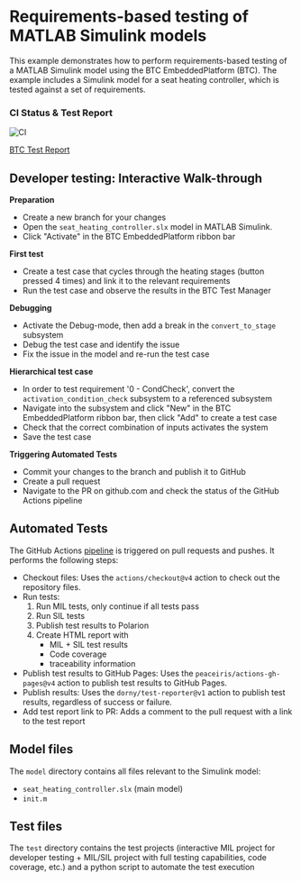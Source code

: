 # Requirements-based testing of MATLAB Simulink models
This example demonstrates how to perform requirements-based testing of a MATLAB Simulink model using the BTC EmbeddedPlatform (BTC). The example includes a Simulink model for a seat heating controller, which is tested against a set of requirements.

### CI Status & Test Report
![CI](https://github.com/btc-embedded/requirements-based-testing/actions/workflows/pipeline.yml/badge.svg)

[BTC Test Report](https://btc-embedded.github.io/requirements-based-testing/report.html)

## Developer testing: Interactive Walk-through
**Preparation**
- Create a new branch for your changes
- Open the `seat_heating_controller.slx` model in MATLAB Simulink.
- Click "Activate" in the BTC EmbeddedPlatform ribbon bar

**First test**
- Create a test case that cycles through the heating stages (button pressed 4 times) and link it to the relevant requirements
- Run the test case and observe the results in the BTC Test Manager

**Debugging**
- Activate the Debug-mode, then add a break in the `convert_to_stage` subsystem
- Debug the test case and identify the issue
- Fix the issue in the model and re-run the test case

**Hierarchical test case**
- In order to test requirement '0 - CondCheck', convert the `activation_condition_check` subsystem to a referenced subsystem
- Navigate into the subsystem and click "New" in the BTC EmbeddedPlatform ribbon bar, then click "Add" to create a test case
- Check that the correct combination of inputs activates the system
- Save the test case

**Triggering Automated Tests**
- Commit your changes to the branch and publish it to GitHub
- Create a pull request
- Navigate to the PR on github.com and check the status of the GitHub Actions pipeline

## Automated Tests 
The GitHub Actions [pipeline](.github/workflows/pipeline.yml) is triggered on pull requests and pushes. It performs the following steps:
- Checkout files: Uses the `actions/checkout@v4` action to check out the repository files.
- Run tests:
    1. Run MIL tests, only continue if all tests pass
    2. Run SIL tests
    3. Publish test results to Polarion
    4. Create HTML report with
        - MIL + SIL test results
        - Code coverage
        - traceability information
- Publish test results to GitHub Pages: Uses the `peaceiris/actions-gh-pages@v4` action to publish test results to GitHub Pages.
- Publish results: Uses the `dorny/test-reporter@v1` action to publish test results, regardless of success or failure.
- Add test report link to PR: Adds a comment to the pull request with a link to the test report


## Model files
The `model` directory contains all files relevant to the Simulink model:
- `seat_heating_controller.slx` (main model)
- `init.m`


## Test files
The `test` directory contains the test projects (interactive MIL project for developer testing + MIL/SIL project with full testing capabilities, code coverage, etc.) and a python script to automate the test execution
